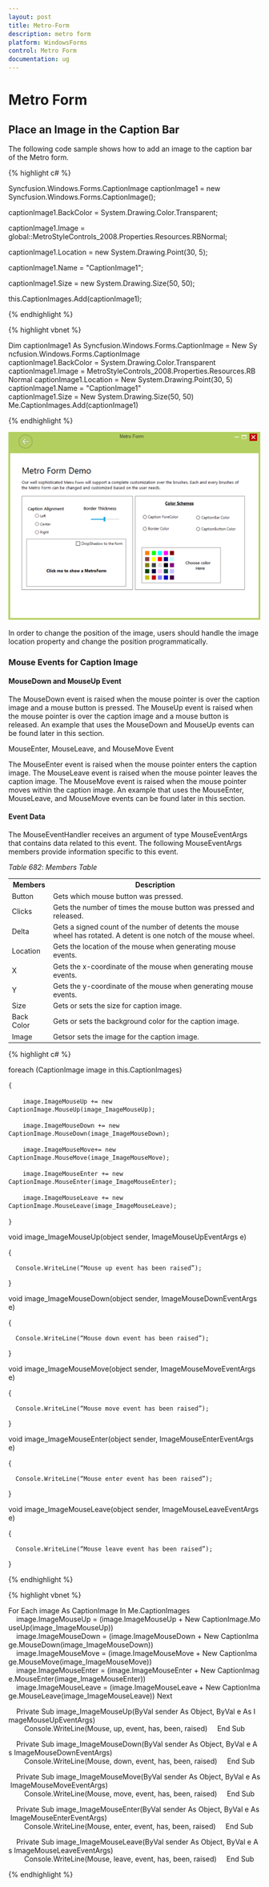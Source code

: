 ```yaml
---
layout: post
title: Metro-Form
description: metro form
platform: WindowsForms
control: Metro Form
documentation: ug
---
```


# Metro Form

## Place an Image in the Caption Bar

The following code sample shows how to add an image to the caption bar of the Metro form.

{% highlight c# %}

Syncfusion.Windows.Forms.CaptionImage captionImage1 = new Syncfusion.Windows.Forms.CaptionImage();

captionImage1.BackColor = System.Drawing.Color.Transparent;

captionImage1.Image = global::MetroStyleControls_2008.Properties.Resources.RBNormal;

captionImage1.Location = new System.Drawing.Point(30, 5);

captionImage1.Name = "CaptionImage1";

captionImage1.Size = new System.Drawing.Size(50, 50);

this.CaptionImages.Add(captionImage1);

{% endhighlight %}

{% highlight vbnet %}

Dim captionImage1 As Syncfusion.Windows.Forms.CaptionImage = New Syncfusion.Windows.Forms.CaptionImage
captionImage1.BackColor = System.Drawing.Color.Transparent
captionImage1.Image = MetroStyleControls_2008.Properties.Resources.RBNormal
captionImage1.Location = New System.Drawing.Point(30, 5)
captionImage1.Name = "CaptionImage1"
captionImage1.Size = New System.Drawing.Size(50, 50)
Me.CaptionImages.Add(captionImage1)

{% endhighlight %}

![](Place-an-Image-in-the-Caption-Bar_images/Place-an-Image-in-the-Caption-Bar_img1.png)

In order to change the position of the image, users should handle the image location property and change the position programmatically.

### Mouse Events for Caption Image

#### MouseDown and MouseUp Event

The MouseDown event is raised when the mouse pointer is over the caption image and a mouse button is pressed. The MouseUp event is raised when the mouse pointer is over the caption image and a mouse button is released. An example that uses the MouseDown and MouseUp events can be found later in this section.

MouseEnter, MouseLeave, and MouseMove Event

The MouseEnter event is raised when the mouse pointer enters the caption image. The MouseLeave event is raised when the mouse pointer leaves the caption image. The MouseMove event is raised when the mouse pointer moves within the caption image. An example that uses the MouseEnter, MouseLeave, and MouseMove events can be found later in this section.

#### Event Data

The MouseEventHandler receives an argument of type MouseEventArgs that contains data related to this event. The following MouseEventArgs members provide information specific to this event.

_Table_ _682_: _Members Table_

<table>
<tr>
<th>
Members</th><th>
Description</th></tr>
<tr>
<td>
Button</td><td>
Gets which mouse button was pressed.</td></tr>
<tr>
<td>
Clicks</td><td>
Gets the number of times the mouse button was pressed and released.</td></tr>
<tr>
<td>
Delta</td><td>
Gets a signed count of the number of detents the mouse wheel has rotated. A detent is one notch of the mouse wheel.</td></tr>
<tr>
<td>
Location</td><td>
Gets the location of the mouse when generating mouse events.</td></tr>
<tr>
<td>
X</td><td>
Gets the x-coordinate of the mouse when generating mouse events.</td></tr>
<tr>
<td>
Y</td><td>
Gets the y-coordinate of the mouse when generating mouse events.</td></tr>
<tr>
<td>
Size</td><td>
Gets or sets the size for caption image.</td></tr>
<tr>
<td>
Back Color</td><td>
Gets or sets the background color for the caption image.</td></tr>
<tr>
<td>
Image</td><td>
Getsor sets the image for the caption image.</td></tr>
</table>

{% highlight c# %}

foreach (CaptionImage image in this.CaptionImages)

	{

		image.ImageMouseUp += new CaptionImage.MouseUp(image_ImageMouseUp);

		image.ImageMouseDown += new CaptionImage.MouseDown(image_ImageMouseDown);

		image.ImageMouseMove+= new CaptionImage.MouseMove(image_ImageMouseMove);

		image.ImageMouseEnter += new CaptionImage.MouseEnter(image_ImageMouseEnter);

		image.ImageMouseLeave += new CaptionImage.MouseLeave(image_ImageMouseLeave);

	}



   void image_ImageMouseUp(object sender, ImageMouseUpEventArgs e)

   {

      Console.WriteLine(“Mouse up event has been raised”);

   }

   void image_ImageMouseDown(object sender, ImageMouseDownEventArgs e)

   {

      Console.WriteLine(“Mouse down event has been raised”);

   }

  void image_ImageMouseMove(object sender, ImageMouseMoveEventArgs e)

   {

      Console.WriteLine(“Mouse move event has been raised”);

   }

  void image_ImageMouseEnter(object sender, ImageMouseEnterEventArgs e)

   {

      Console.WriteLine(“Mouse enter event has been raised”);

   }

  void image_ImageMouseLeave(object sender, ImageMouseLeaveEventArgs e)

   {

      Console.WriteLine(“Mouse leave event has been raised”);

   }

{% endhighlight %}

{% highlight vbnet %}

For Each image As CaptionImage In Me.CaptionImages
    image.ImageMouseUp = (image.ImageMouseUp + New CaptionImage.MouseUp(image_ImageMouseUp))
    image.ImageMouseDown = (image.ImageMouseDown + New CaptionImage.MouseDown(image_ImageMouseDown))
    image.ImageMouseMove = (image.ImageMouseMove + New CaptionImage.MouseMove(image_ImageMouseMove))
    image.ImageMouseEnter = (image.ImageMouseEnter + New CaptionImage.MouseEnter(image_ImageMouseEnter))
    image.ImageMouseLeave = (image.ImageMouseLeave + New CaptionImage.MouseLeave(image_ImageMouseLeave))
Next

    Private Sub image_ImageMouseUp(ByVal sender As Object, ByVal e As ImageMouseUpEventArgs)
        Console.WriteLine(Mouse, up, event, has, been, raised)
    End Sub

    Private Sub image_ImageMouseDown(ByVal sender As Object, ByVal e As ImageMouseDownEventArgs)
        Console.WriteLine(Mouse, down, event, has, been, raised)
    End Sub

    Private Sub image_ImageMouseMove(ByVal sender As Object, ByVal e As ImageMouseMoveEventArgs)
        Console.WriteLine(Mouse, move, event, has, been, raised)
    End Sub

    Private Sub image_ImageMouseEnter(ByVal sender As Object, ByVal e As ImageMouseEnterEventArgs)
        Console.WriteLine(Mouse, enter, event, has, been, raised)
    End Sub

    Private Sub image_ImageMouseLeave(ByVal sender As Object, ByVal e As ImageMouseLeaveEventArgs)
        Console.WriteLine(Mouse, leave, event, has, been, raised)
    End Sub

{% endhighlight %}